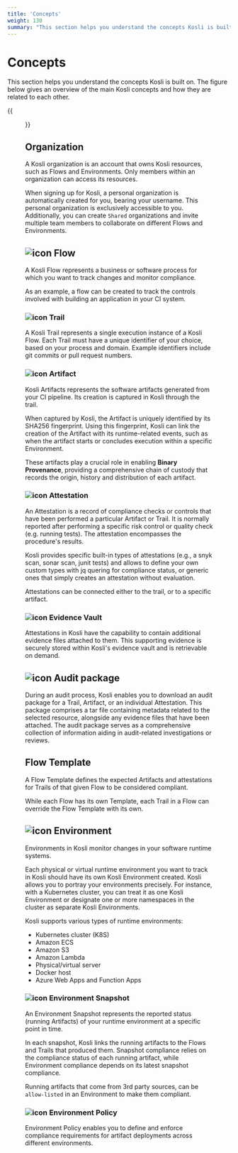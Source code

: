 ```yaml
---
title: 'Concepts'
weight: 130
summary: "This section helps you understand the concepts Kosli is built on. The figure below gives an overview of the main Kosli concepts and how they are related to each other."
---
```


# Concepts

This section helps you understand the concepts Kosli is built on. The figure below gives an overview of the main Kosli concepts and how they are related to each other.

{{<figure src="/images/kosli-concepts.jpg" alt="Kosli Concepts" width="900">}}

## Organization

A Kosli organization is an account that owns Kosli resources, such as Flows and Environments. Only members within an organization can access its resources.

When signing up for Kosli, a personal organization is automatically created for you, bearing your username. This personal organization is exclusively accessible to you. Additionally, you can create `Shared` organizations and invite multiple team members to collaborate on different Flows and Environments.

## ![icon](/images/diagram-elements/kosli-icon-round-flows.png) Flow

A Kosli Flow represents a business or software process for which you want to track changes and monitor compliance.

As an example, a flow can be created to track the controls involved with building an application in your CI system.

### ![icon](/images/diagram-elements/kosli-icon-round-trails.png) Trail

A Kosli Trail represents a single execution instance of a Kosli Flow.
Each Trail must have a unique identifier of your choice, based on your process and domain. Example identifiers include git commits or pull request numbers.
  
### ![icon](/images/diagram-elements/kosli-icon-round-artifact-green.png) Artifact

Kosli Artifacts represents the software artifacts generated from your CI pipeline.
Its creation is captured in Kosli through the trail.

When captured by Kosli, the Artifact is uniquely identified by its SHA256 fingerprint. Using this fingerprint, Kosli can link the creation of the Artifact with its runtime-related events, such as when the artifact starts or concludes execution within a specific Environment.

These artifacts play a crucial role in enabling **Binary Provenance**, providing a comprehensive chain of custody that records the origin, history and distribution of each artifact.

### ![icon](/images/diagram-elements/kosli-icon-round-attestations-2.png) Attestation

An Attestation is a record of compliance checks or controls that have been performed a particular Artifact or Trail. It is normally reported after performing a specific risk control or quality check (e.g. running tests). The attestation encompasses the procedure's results.

Kosli provides specific built-in types of attestations (e.g., a snyk scan, sonar scan, junit tests) and allows to define your own custom types with jq quering for compliance status, or generic ones that simply creates an attestation without evaluation.

Attestations can be connected either to the trail, or to a specific artifact.

### ![icon](/images/diagram-elements/kosli-icon-round-vault.png) Evidence Vault

Attestations in Kosli have the capability to contain additional evidence files attached to them. This supporting evidence is securely stored within Kosli's evidence vault and is retrievable on demand.

## ![icon](/images/diagram-elements/kosli-icon-round-package.png) Audit package

During an audit process, Kosli enables you to download an audit package for a Trail, Artifact, or an individual Attestation. This package comprises a tar file containing metadata related to the selected resource, alongside any evidence files that have been attached. The audit package serves as a comprehensive collection of information aiding in audit-related investigations or reviews.

## Flow Template

A Flow Template defines the expected Artifacts and attestations for Trails of that given Flow to be considered compliant.

While each Flow has its own Template, each Trail in a Flow can override the Flow Template with its own.

## ![icon](/images/diagram-elements/kosli-icon-round-environment.png) Environment

Environments in Kosli monitor changes in your software runtime systems.

Each physical or virtual runtime environment you want to track in Kosli should have its own Kosli Environment created. Kosli allows you to portray your environments precisely. For instance, with a Kubernetes cluster, you can treat it as one Kosli Environment or designate one or more namespaces in the cluster as separate Kosli Environments.

Kosli supports various types of runtime environments:

* Kubernetes cluster (K8S)
* Amazon ECS
* Amazon S3
* Amazon Lambda
* Physical/virtual server
* Docker host
* Azure Web Apps and Function Apps

### ![icon](/images/diagram-elements/kosli-icon-round-snapshots.png) Environment Snapshot

An Environment Snapshot represents the reported status (running Artifacts) of your runtime environment at a specific point in time.

In each snapshot, Kosli links the running artifacts to the Flows and Trails that produced them. Snapshot compliance relies on the compliance status of each running artifact, while Environment compliance depends on its latest snapshot compliance.

Running artifacts that come from 3rd party sources, can be `allow-listed` in an Environment to make them compliant.

### ![icon](/images/diagram-elements/kosli-icon-round-policy.png) Environment Policy

Environment Policy enables you to define and enforce compliance requirements for artifact deployments across different environments.
